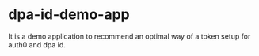 # dpa-id-demo-app
It is a demo application to recommend an optimal way of a token setup for auth0 and dpa id.
